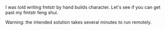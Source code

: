 I was told writing fmtstr by hand builds character. Let's see if you can get past my fmtstr feng shui.

Warning: the intended solution takes several minutes to run remotely.
